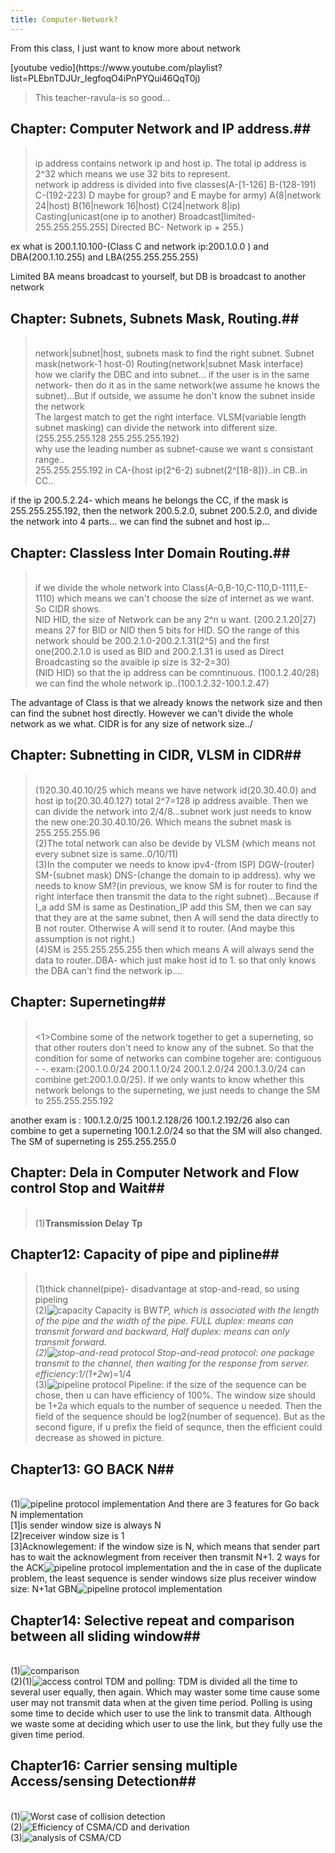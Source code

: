 ```yaml
---
title: Computer-Network?
---
```


<p class="lead"> From this class, I just want to know more about network</p>
[youtube vedio](https://www.youtube.com/playlist?list=PLEbnTDJUr_IegfoqO4iPnPYQui46QqT0j)

>This teacher-ravula-is so good...

## Chapter: Computer Network and IP address.##
><br>ip address contains network ip and host ip. The total ip address is 2^32 which means we use 32 bits to represent.
<br>network ip address is divided into five classes(A-[1-126] B-(128-191) C-(192-223) D maybe for group? and E maybe for army)  A(8|network 24|host)
B(16|nework 16|host) C(24|network 8|ip)
<br>Casting(unicast(one ip to another) Broadcast[limited-255.255.255.255] Directed BC- Network ip + 255.)

ex what is 200.1.10.100-(Class C and network ip:200.1.0.0 ) and DBA(200.1.10.255) and LBA(255.255.255.255)

Limited BA means broadcast to yourself, but DB is broadcast to another network

## Chapter: Subnets, Subnets Mask, Routing.##
><br>network|subnet|host, subnets mask to find the right subnet. Subnet mask(network-1 host-0) Routing(network|subnet Mask interface)
<br>how we clarify the DBC and into subnet... if the user is in the same network- then do it as in the same network(we assume he knows the subnet)...But if outside, we assume he don't know the subnet inside the network
<br>The largest match to get the right interface. VLSM(variable length subnet masking) can divide the network into different size.(255.255.255.128 255.255.255.192)
<br>why use the leading number as subnet-cause we want s consistant range..
<br>255.255.255.192 in CA-{host ip(2^6-2) subnet(2^[18-8])}..in CB..in CC..

if the ip 200.5.2.24- which means he belongs the CC, if the mask is 255.255.255.192, then the network 200.5.2.0, subnet 200.5.2.0, and divide the network into 4 parts... we can find the subnet and host ip...

## Chapter: Classless Inter Domain Routing.##
><br>if we divide the whole network into Class(A-0,B-10,C-110,D-1111,E-1110) which means we can't choose the size of internet as we want. So CIDR shows.
<br>NID HID, the size of Network can be any 2^n u want. (200.2.1.20|27) means 27 for BID or NID then 5 bits for HID. SO the range of this network should be 200.2.1.0-200.2.1.31(2^5) and the first one(200.2.1.0 is used as BID and 200.2.1.31 is used as Direct Broadcasting so the avaible ip size is 32-2=30)
<br>(NID HID) so that the ip address can be comntinuous.  (100.1.2.40/28) we can find the whole network ip..(100.1.2.32-100.1.2.47)

The advantage of Class is that we already knows the network size and then can find the subnet host directly. However we can't divide the whole network as we what. CIDR is for any size of network size../

## Chapter: Subnetting in CIDR, VLSM in CIDR##
><br>(1)20.30.40.10/25 which means we have network id(20.30.40.0) and host ip to(20.30.40.127) total 2^7=128 ip address avaible. Then we can divide the network into 2/4/8...subnet work just needs to know the new one:20.30.40.10/26.
Which means the subnet mask is 255.255.255.96
<br>(2)The total network can also be devide by VLSM (which means not every subnet size is same..0/10/11)
<br>(3)In the computer we needs to know ipv4-(from ISP) DGW-(router) SM-(subnet mask) DNS-(change the domain to ip address). why we needs to know SM?(in previous, we know SM is for router to find the right interface then transmit the data to the right subnet)...Because if I_a add SM is same as Destination_IP add this SM, then we can say that they are at the same subnet, then A will send the data directly to B not router. Otherwise A will send it to router. (And maybe this assumption is not right.)
<br>(4)SM is 255.255.255.255 then which means A will always send the data to router..DBA- which just make host id to 1. so that only knows the DBA can't find the network ip....

## Chapter: Superneting##
><br><1>Combine some of the network together to get a superneting, so that other routers don't need to know any of the subnet. So that the condition for some of networks can combine togeher are: contiguous - -. exam:(200.1.0.0/24 200.1.1.0/24 200.1.2.0/24 200.1.3.0/24 can combine get:200.1.0.0/25). If we only wants to know whether this network belongs to the superneting, we just needs to change the SM to 255.255.255.192

another exam is : 100.1.2.0/25 100.1.2.128/26 100.1.2.192/26 also can combine to get a superneting 100.1.2.0/24 so that the SM will also changed. The SM of superneting is 255.255.255.0


## Chapter: Dela in Computer Network and Flow control Stop and Wait##
><br>(1)**Transmission Delay** **Tp**

## Chapter12: Capacity of pipe and pipline##
><br>(1)thick channel(pipe)- disadvantage at stop-and-read,  so using pipeling
<br>(2)![capacity](https://lupingX.github.io/materials/computer-network/2.png)
Capacity is BW*TP, which is associated with the length of the pipe and the width of the pipe. FULL duplex: means can transmit forward and backward,
Half duplex: means can only transmit forward.
<br>(2)![stop-and-read protocol](https://lupingX.github.io/materials/computer-network/1.png)
Stop-and-read protocol: one package transmit to the channel, then waiting for the response from server. efficiency:1/(1+2*w)=1/4
<br>(3)![pipeline protocol](https://lupingX.github.io/materials/computer-network/3.png)
Pipeline: if the size of the sequence can be chose, then u can have efficiency of 100%.
The window size should be 1+2a which equals to the number of sequence u needed.
Then the field of the sequence should be log2(number of sequence).
But as the second figure, if u prefix the field of sequnce, then the efficient could decrease as showed in picture.

## Chapter13: GO BACK N##
<br>(1)![pipeline protocol implementation](https://lupingX.github.io/materials/computer-network/4.png) And there are 3 features for Go back N implementation
<br>[1]is sender window size is always N
<br>[2]receiver window size is 1
<br>[3]Acknowlegement: if the window size is N, which means that sender part has to wait the acknowlegment from receiver then transmit N+1. 2 ways for the ACK![pipeline protocol implementation](https://lupingX.github.io/materials/computer-network/6.png)
and the in case of the duplicate problem, the least sequence is sender windows size plus receiver window size: N+1at GBN![pipeline protocol implementation](https://lupingX.github.io/materials/computer-network/5.png)


## Chapter14: Selective repeat and comparison between all sliding window##
<br>(1)![comparison](https://lupingX.github.io/materials/computer-network/7.png)
<br>(2)(1)![access control](https://lupingX.github.io/materials/computer-network/8.png) TDM and polling:
TDM is divided all the time to several user equally, then again. Which may waster some time cause some user may not transmit data when at the given time period.
Polling is using some time to decide which user to use the link to transmit data. Although we waste some at deciding which user to use the link, but they fully use the given time period.

## Chapter16: Carrier sensing multiple Access/sensing Detection##
<br>(1)![Worst case of collision detection](https://lupingX.github.io/materials/computer-network/11.png)
<br>(2)![Efficiency of CSMA/CD and derivation](https://lupingX.github.io/materials/computer-network/10.png)
<br>(3)![analysis of CSMA/CD](https://lupingX.github.io/materials/computer-network/12.png)


